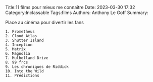 Title:11 films pour mieux me connaître
Date: 2023-03-30 17:32
Category:Inclassable
Tags:films
Authors: Anthony Le Goff
Summary:

Place au cinéma pour divertir les fans

```
1. Prometheus
2. Cloud Atlas
3. Shutter Island
4. Inception
5. Matrix
6. Magnolia
7. Mulholland Drive
8. 99 frcs
9. Les chroniques de Riddick
10. Into the Wild
11. Prédictions
```
